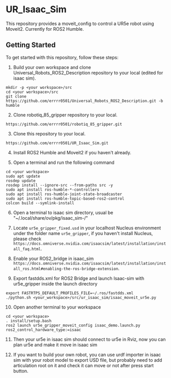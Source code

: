 # UR_Isaac_Sim

This repository provides a moveit_config to control a UR5e robot using Moveit2. Currently for ROS2 Humble.

## Getting Started

To get started with this repository, follow these steps:

1. Build your own workspace and clone Universal_Robots_ROS2_Description repository to your local (edited for isaac sim).
````
mkdir -p <your workspace>/src
cd <your workspace>/src
git clone https://github.com/errrr0501/Universal_Robots_ROS2_Description.git -b humble
````

2. Clone robotiq_85_gripper repository to your local.
````
https://github.com/errrr0501/robotiq_85_gripper.git
````

3. Clone this repository to your local.
````
https://github.com/errrr0501/UR_Isaac_Sim.git
````

4. Install ROS2 Humble and Moveit2 if you haven't already.

5. Open a terminal and run the following command

````
cd <your workspace>
sudo apt update
rosdep update
rosdep install --ignore-src --from-paths src -y
sudo apt install ros-humble-*-controllers
sudo apt install ros-humble-joint-state-broadcaster
sudo apt install ros-humble-topic-based-ros2-control
colcon build --symlink-install
````

6. Open a terminal to isaac sim directory, usual be "~/.local/share/ov/pkg/isaac_sim-<version>/"

7. Locate ````ur5e_gripper_fixed.usd```` in your localhost Nucleus environment under the folder name ````ur5e_gripper````, if you haven't install Nucleus, please check ````https://docs.omniverse.nvidia.com/isaacsim/latest/installation/install_faq.html````.

8. Enable your ROS2_bridge in isaac_sim ````https://docs.omniverse.nvidia.com/isaacsim/latest/installation/install_ros.html#enabling-the-ros-bridge-extension````.

9. Export fastdds.xml for ROS2 Bridge and launch Isaac-sim with ur5e_gripper inside the launch directory
 ````
 export FASTRTPS_DEFAULT_PROFILES_FILE=~/.ros/fastdds.xml
 ./python.sh <your_workspace>/src/ur_isaac_sim/isaac_moveit_ur5e.py 
 ````

10. Open another terminal to your workspace
````
cd <your workspace>
. install/setup.bash
ros2 launch ur5e_gripper_moveit_config isaac_demo.launch.py ros2_control_hardware_type:=isaac

````

11. Then your ur5e in isaac sim should connect to ur5e in Rviz, now you can plan ur5e and make it move in isaac sim

12. If you want to build your own robot, you can use urdf importer in isaac sim with your robot model to export USD file, but probably need to add articulation root on it and check it can move or not after press start button. 


